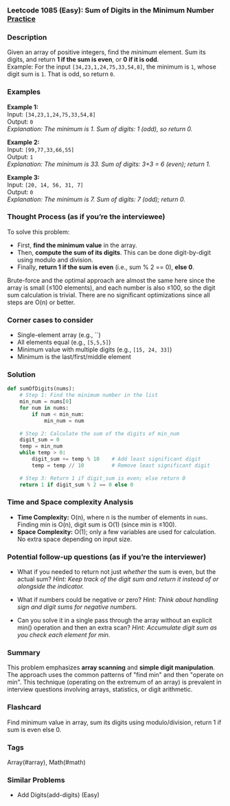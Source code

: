 ### Leetcode 1085 (Easy): Sum of Digits in the Minimum Number [Practice](https://leetcode.com/problems/sum-of-digits-in-the-minimum-number)

### Description  
Given an array of positive integers, find the *minimum* element. Sum its digits, and return **1 if the sum is even**, or **0 if it is odd**.  
Example: For the input `[34,23,1,24,75,33,54,8]`, the minimum is `1`, whose digit sum is `1`. That is odd, so return `0`.

### Examples  

**Example 1:**  
Input: `[34,23,1,24,75,33,54,8]`  
Output: `0`  
*Explanation: The minimum is 1. Sum of digits: 1 (odd), so return 0.*

**Example 2:**  
Input: `[99,77,33,66,55]`  
Output: `1`  
*Explanation: The minimum is 33. Sum of digits: 3+3 = 6 (even); return 1.*

**Example 3:**  
Input: `[20, 14, 56, 31, 7]`  
Output: `0`  
*Explanation: The minimum is 7. Sum of digits: 7 (odd); return 0.*

### Thought Process (as if you’re the interviewee)  
To solve this problem:
- First, **find the minimum value** in the array.  
- Then, **compute the sum of its digits**. This can be done digit-by-digit using modulo and division.
- Finally, **return 1 if the sum is even** (i.e., sum % 2 == 0), **else 0**.

Brute-force and the optimal approach are almost the same here since the array is small (≤100 elements), and each number is also ≤100, so the digit sum calculation is trivial. There are no significant optimizations since all steps are O(n) or better.

### Corner cases to consider  
- Single-element array (e.g., ``)
- All elements equal (e.g., `[5,5,5]`)
- Minimum value with multiple digits (e.g., `[15, 24, 33]`)
- Minimum is the last/first/middle element

### Solution

```python
def sumOfDigits(nums):
    # Step 1: Find the minimum number in the list
    min_num = nums[0]
    for num in nums:
        if num < min_num:
            min_num = num
            
    # Step 2: Calculate the sum of the digits of min_num
    digit_sum = 0
    temp = min_num
    while temp > 0:
        digit_sum += temp % 10    # Add least significant digit
        temp = temp // 10         # Remove least significant digit
        
    # Step 3: Return 1 if digit_sum is even; else return 0
    return 1 if digit_sum % 2 == 0 else 0
```

### Time and Space complexity Analysis  

- **Time Complexity:** O(n), where n is the number of elements in `nums`. Finding min is O(n), digit sum is O(1) (since min is ≤100).
- **Space Complexity:** O(1); only a few variables are used for calculation. No extra space depending on input size.

### Potential follow-up questions (as if you’re the interviewer)  

- What if you needed to return not just *whether* the sum is even, but the actual sum?
  *Hint: Keep track of the digit sum and return it instead of or alongside the indicator.*

- What if numbers could be negative or zero?
  *Hint: Think about handling sign and digit sums for negative numbers.*

- Can you solve it in a single pass through the array without an explicit min() operation and then an extra scan?
  *Hint: Accumulate digit sum as you check each element for min.*

### Summary
This problem emphasizes **array scanning** and **simple digit manipulation**. The approach uses the common patterns of "find min" and then "operate on min". This technique (operating on the extremum of an array) is prevalent in interview questions involving arrays, statistics, or digit arithmetic.


### Flashcard
Find minimum value in array, sum its digits using modulo/division, return 1 if sum is even else 0.

### Tags
Array(#array), Math(#math)

### Similar Problems
- Add Digits(add-digits) (Easy)